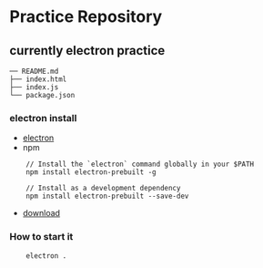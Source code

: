 # Practice Repository

## currently electron practice

```
── README.md
├── index.html
├── index.js
└── package.json
```

### electron install
* [electron](https://github.com/atom/electron)
* npm
```
	// Install the `electron` command globally in your $PATH
	npm install electron-prebuilt -g

	// Install as a development dependency
	npm install electron-prebuilt --save-dev
```
* [download](https://github.com/atom/electron/releases)

### How to start it
```
	electron .
```

